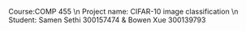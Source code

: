 Course:COMP 455 \n
Project name: CIFAR-10 image classification \n
Student: Samen Sethi 300157474 & Bowen Xue 300139793

